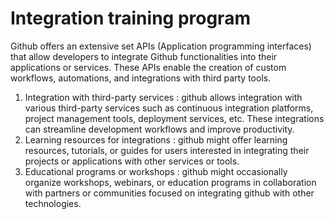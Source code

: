 # Integration training program

Github offers an extensive set APIs (Application programming interfaces) that allow developers to integrate Github functionalities into their applications or services. These APIs enable the creation of custom workflows, automations, and integrations
with third party tools.

1. Integration with third-party services : github allows integration with various third-party services such as continuous integration platforms, project management tools, deployment services, etc. These integrations can streamline development workflows
and improve productivity.
2. Learning resources for integrations : github might offer learning resources, tutorials, or guides for users interested in integrating their projects or applications with other services or tools.
3. Educational programs or workshops : github might occasionally organize workshops, webinars, or education programs in collaboration with partners or communities focused on integrating github with other technologies.
